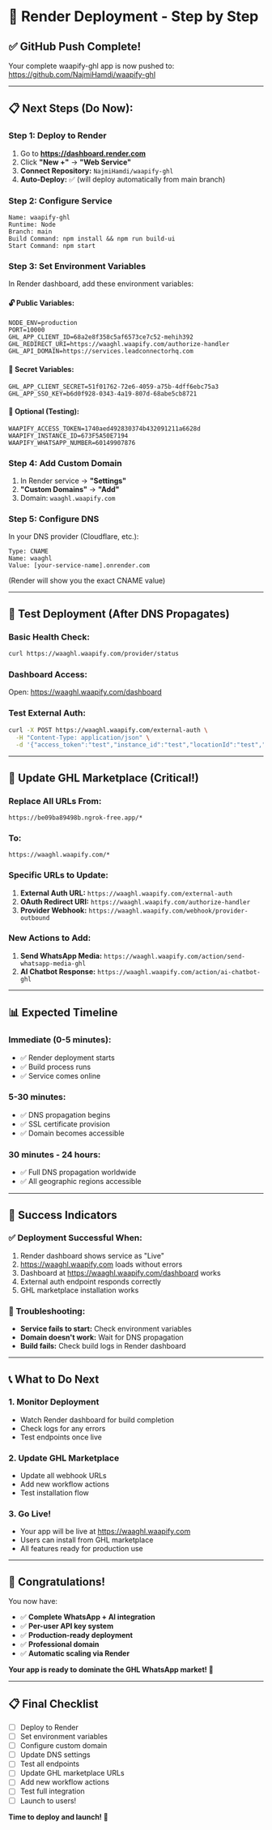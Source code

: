 # 🚀 Render Deployment - Step by Step

## ✅ **GitHub Push Complete!**

Your complete waapify-ghl app is now pushed to: https://github.com/NajmiHamdi/waapify-ghl

---

## 📋 **Next Steps (Do Now):**

### **Step 1: Deploy to Render**
1. Go to **https://dashboard.render.com**
2. Click **"New +"** → **"Web Service"**
3. **Connect Repository:** `NajmiHamdi/waapify-ghl`
4. **Auto-Deploy:** ✅ (will deploy automatically from main branch)

### **Step 2: Configure Service**
```
Name: waapify-ghl
Runtime: Node
Branch: main
Build Command: npm install && npm run build-ui
Start Command: npm start
```

### **Step 3: Set Environment Variables**
In Render dashboard, add these environment variables:

#### **🔓 Public Variables:**
```
NODE_ENV=production
PORT=10000
GHL_APP_CLIENT_ID=68a2e8f358c5af6573ce7c52-mehih392
GHL_REDIRECT_URI=https://waaghl.waapify.com/authorize-handler
GHL_API_DOMAIN=https://services.leadconnectorhq.com
```

#### **🔐 Secret Variables:**
```
GHL_APP_CLIENT_SECRET=51f01762-72e6-4059-a75b-4dff6ebc75a3
GHL_APP_SSO_KEY=b6d0f928-0343-4a19-807d-68abe5cb8721
```

#### **🧪 Optional (Testing):**
```
WAAPIFY_ACCESS_TOKEN=1740aed492830374b432091211a6628d
WAAPIFY_INSTANCE_ID=673F5A50E7194
WAAPIFY_WHATSAPP_NUMBER=60149907876
```

### **Step 4: Add Custom Domain**
1. In Render service → **"Settings"**
2. **"Custom Domains"** → **"Add"**
3. Domain: `waaghl.waapify.com`

### **Step 5: Configure DNS**
In your DNS provider (Cloudflare, etc.):
```
Type: CNAME
Name: waaghl  
Value: [your-service-name].onrender.com
```
(Render will show you the exact CNAME value)

---

## 🧪 **Test Deployment (After DNS Propagates)**

### **Basic Health Check:**
```bash
curl https://waaghl.waapify.com/provider/status
```

### **Dashboard Access:**
Open: https://waaghl.waapify.com/dashboard

### **Test External Auth:**
```bash
curl -X POST https://waaghl.waapify.com/external-auth \
  -H "Content-Type: application/json" \
  -d '{"access_token":"test","instance_id":"test","locationId":"test","companyId":"test"}'
```

---

## 🏪 **Update GHL Marketplace (Critical!)**

### **Replace All URLs From:**
```
https://be09ba89498b.ngrok-free.app/*
```

### **To:**
```
https://waaghl.waapify.com/*
```

### **Specific URLs to Update:**
1. **External Auth URL:** `https://waaghl.waapify.com/external-auth`
2. **OAuth Redirect URI:** `https://waaghl.waapify.com/authorize-handler`
3. **Provider Webhook:** `https://waaghl.waapify.com/webhook/provider-outbound`

### **New Actions to Add:**
1. **Send WhatsApp Media:** `https://waaghl.waapify.com/action/send-whatsapp-media-ghl`
2. **AI Chatbot Response:** `https://waaghl.waapify.com/action/ai-chatbot-ghl`

---

## 📊 **Expected Timeline**

### **Immediate (0-5 minutes):**
- ✅ Render deployment starts
- ✅ Build process runs
- ✅ Service comes online

### **5-30 minutes:**
- ✅ DNS propagation begins
- ✅ SSL certificate provision
- ✅ Domain becomes accessible

### **30 minutes - 24 hours:**
- ✅ Full DNS propagation worldwide
- ✅ All geographic regions accessible

---

## 🎯 **Success Indicators**

### **✅ Deployment Successful When:**
1. Render dashboard shows service as "Live"
2. https://waaghl.waapify.com loads without errors
3. Dashboard at https://waaghl.waapify.com/dashboard works
4. External auth endpoint responds correctly
5. GHL marketplace installation works

### **🚨 Troubleshooting:**
- **Service fails to start:** Check environment variables
- **Domain doesn't work:** Wait for DNS propagation
- **Build fails:** Check build logs in Render dashboard

---

## 📞 **What to Do Next**

### **1. Monitor Deployment**
- Watch Render dashboard for build completion
- Check logs for any errors
- Test endpoints once live

### **2. Update GHL Marketplace**
- Update all webhook URLs
- Add new workflow actions
- Test installation flow

### **3. Go Live!**
- Your app will be live at https://waaghl.waapify.com
- Users can install from GHL marketplace
- All features ready for production use

---

## 🎉 **Congratulations!**

You now have:
- ✅ **Complete WhatsApp + AI integration**
- ✅ **Per-user API key system**  
- ✅ **Production-ready deployment**
- ✅ **Professional domain**
- ✅ **Automatic scaling via Render**

**Your app is ready to dominate the GHL WhatsApp market! 🚀**

---

## 📋 **Final Checklist**

- [ ] Deploy to Render
- [ ] Set environment variables  
- [ ] Configure custom domain
- [ ] Update DNS settings
- [ ] Test all endpoints
- [ ] Update GHL marketplace URLs
- [ ] Add new workflow actions
- [ ] Test full integration
- [ ] Launch to users!

**Time to deploy and launch! 🌟**